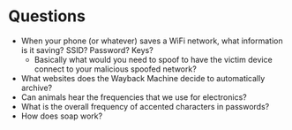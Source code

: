 # Questions

- When your phone (or whatever) saves a WiFi network, what information is it saving? SSID? Password? Keys?
  - Basically what would you need to spoof to have the victim device connect to your malicious spoofed network?
- What websites does the Wayback Machine decide to automatically archive?
- Can animals hear the frequencies that we use for electronics?
- What is the overall frequency of accented characters in passwords?
- How does soap work?
